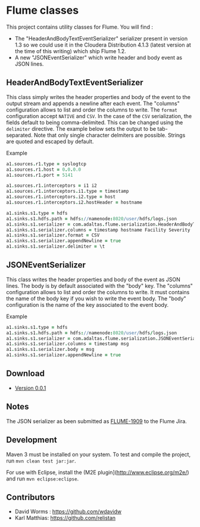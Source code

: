 
Flume classes
=============

This project contains utility classes for Flume. You will find :

* The "HeaderAndBodyTextEventSerializer" serializer present in
version 1.3 so we could use it in the Cloudera Distribution 4.1.3
(latest version at the time of this writing) which ship Flume 1.2.
* A new "JSONEventSerializer" which write header and body event as JSON lines.

HeaderAndBodyTextEventSerializer
--------------------------------

This class simply writes the header properties and body of the event
to the output stream and appends a newline after each event. The
"columns" configuration allows to list and order the columns to
write. The `format` configuration accept `NATIVE` and `CSV`. In the
case of the `CSV` serialization, the fields default to being
comma-delimited. This can be changed using the `delimiter` directive.
The example below sets the output to be tab-separated. Note that
only single character delmiters are possible. Strings are quoted and
escaped by default.
 
Example
```coffee
a1.sources.r1.type = syslogtcp
a1.sources.r1.host = 0.0.0.0
a1.sources.r1.port = 5141

a1.sources.r1.interceptors = i1 i2
a1.sources.r1.interceptors.i1.type = timestamp
a1.sources.r1.interceptors.i2.type = host
a1.sources.r1.interceptors.i2.hostHeader = hostname

a1.sinks.s1.type = hdfs
a1.sinks.s1.hdfs.path = hdfs://namenode:8020/user/hdfs/logs.json
a1.sinks.s1.serializer = com.adaltas.flume.serialization.HeaderAndBodyTextEventSerializer$Builder
a1.sinks.s1.serializer.columns = timestamp hostname Facility Severity
a1.sinks.s1.serializer.format = CSV
a1.sinks.s1.serializer.appendNewline = true
a1.sinks.s1.serializer.delimiter = \t
```

JSONEventSerializer
-------------------

This class writes the header properties and body of the event as
JSON lines. The body is by default associated with the "body" key.
The "columns" configuration allows to list and order the columns
to write. It must contains the name of the body key if you wish to
write the event body. The "body" configuration is the name of the
key associated to the event body.

Example
```coffee
a1.sinks.s1.type = hdfs
a1.sinks.s1.hdfs.path = hdfs://namenode:8020/user/hdfs/logs.json
a1.sinks.s1.serializer = com.adaltas.flume.serialization.JSONEventSerializer$Builder
a1.sinks.s1.serializer.columns = timestamp msg
a1.sinks.s1.serializer.body = msg
a1.sinks.s1.serializer.appendNewline = true
```

Download
--------

*   [Version 0.0.1](https://github.com/wdavidw/flume/raw/master/lib/adaltas-flume-0.0.1-SNAPSHOT.jar)

Notes
-----

The JSON serializer as been submitted as [FLUME-1909](https://issues.apache.org/jira/browse/FLUME-1909) to the Flume Jira.

Development
-----------

Maven 3 must be installed on your system. To test and compile the project, run `mvn clean test jar:jar`.

For use with Eclipse, install the (M2E plugin](http://www.eclipse.org/m2e/) and run `mvn eclipse:eclipse`.

Contributors
------------

*	David Worms : <https://github.com/wdavidw>
*   Karl Matthias: <https://github.com/relistan>

